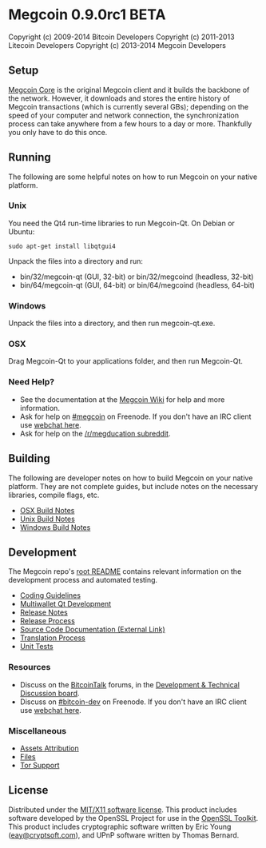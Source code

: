 Megcoin 0.9.0rc1 BETA
=====================

Copyright (c) 2009-2014 Bitcoin Developers
Copyright (c) 2011-2013 Litecoin Developers
Copyright (c) 2013-2014 Megcoin Developers


Setup
---------------------
[Megcoin Core](http://megcoin.com/en/download) is the original Megcoin client and it builds the backbone of the network. However, it downloads and stores the entire history of Megcoin transactions (which is currently several GBs); depending on the speed of your computer and network connection, the synchronization process can take anywhere from a few hours to a day or more. Thankfully you only have to do this once.

Running
---------------------
The following are some helpful notes on how to run Megcoin on your native platform. 

### Unix

You need the Qt4 run-time libraries to run Megcoin-Qt. On Debian or Ubuntu:

	sudo apt-get install libqtgui4

Unpack the files into a directory and run:

- bin/32/megcoin-qt (GUI, 32-bit) or bin/32/megcoind (headless, 32-bit)
- bin/64/megcoin-qt (GUI, 64-bit) or bin/64/megcoind (headless, 64-bit)



### Windows

Unpack the files into a directory, and then run megcoin-qt.exe.

### OSX

Drag Megcoin-Qt to your applications folder, and then run Megcoin-Qt.

### Need Help?

* See the documentation at the [Megcoin Wiki](http://megco.in/)
for help and more information.
* Ask for help on [#megcoin](http://webchat.freenode.net?channels=megcoin) on Freenode. If you don't have an IRC client use [webchat here](http://webchat.freenode.net?channels=megcoin).
* Ask for help on the [/r/megducation subreddit](http://reddit.com/r/megducation).

Building
---------------------
The following are developer notes on how to build Megcoin on your native platform. They are not complete guides, but include notes on the necessary libraries, compile flags, etc.

- [OSX Build Notes](build-osx.md)
- [Unix Build Notes](build-unix.md)
- [Windows Build Notes](build-msw.md)

Development
---------------------
The Megcoin repo's [root README](https://github.com/megcoin/megcoin/blob/master/README.md) contains relevant information on the development process and automated testing.

- [Coding Guidelines](coding.md)
- [Multiwallet Qt Development](multiwallet-qt.md)
- [Release Notes](release-notes.md)
- [Release Process](release-process.md)
- [Source Code Documentation (External Link)](https://dev.visucore.com/bitcoin/doxygen/)
- [Translation Process](translation_process.md)
- [Unit Tests](unit-tests.md)

### Resources
* Discuss on the [BitcoinTalk](https://bitcointalk.org/) forums, in the [Development & Technical Discussion board](https://bitcointalk.org/index.php?board=6.0).
* Discuss on [#bitcoin-dev](http://webchat.freenode.net/?channels=bitcoin) on Freenode. If you don't have an IRC client use [webchat here](http://webchat.freenode.net/?channels=bitcoin-dev).

### Miscellaneous
- [Assets Attribution](assets-attribution.md)
- [Files](files.md)
- [Tor Support](tor.md)

License
---------------------
Distributed under the [MIT/X11 software license](http://www.opensource.org/licenses/mit-license.php).
This product includes software developed by the OpenSSL Project for use in the [OpenSSL Toolkit](http://www.openssl.org/). This product includes
cryptographic software written by Eric Young ([eay@cryptsoft.com](mailto:eay@cryptsoft.com)), and UPnP software written by Thomas Bernard.
